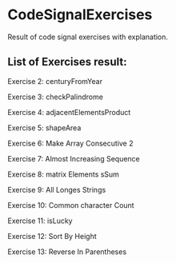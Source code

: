 # CodeSignalExercises
Result of code signal exercises with explanation.

## List of Exercises result:

Exercise 2: centuryFromYear

Exercise 3: checkPalindrome

Exercise 4: adjacentElementsProduct

Exercise 5: shapeArea

Exercise 6: Make Array Consecutive 2

Exercise 7: Almost Increasing Sequence

Exercise 8: matrix Elements sSum

Exercise 9: All Longes Strings

Exercise 10: Common character Count

Exercise 11: isLucky

Exercise 12: Sort By Height

Exercise 13: Reverse In Parentheses

